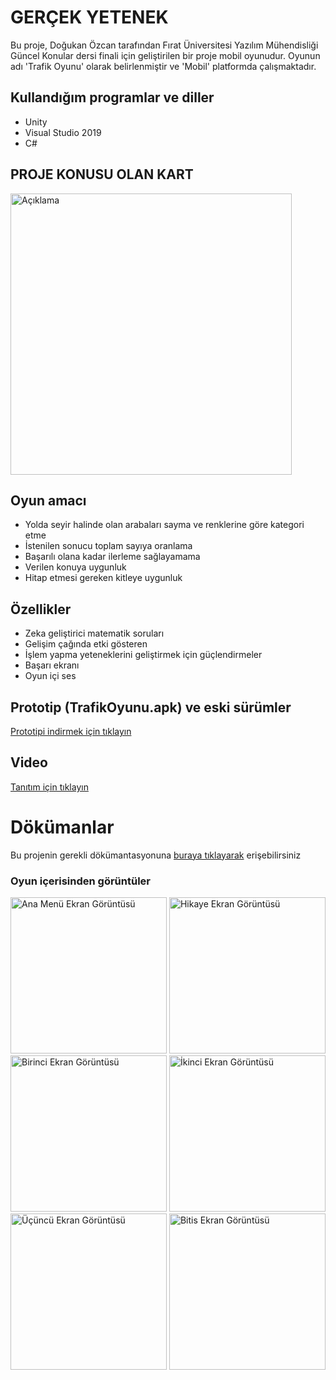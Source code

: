 # GERÇEK YETENEK
Bu proje, Doğukan Özcan tarafından Fırat Üniversitesi Yazılım Mühendisliği Güncel Konular dersi finali için geliştirilen bir proje mobil oyunudur. Oyunun adı 'Trafik Oyunu' olarak belirlenmiştir ve 'Mobil' platformda çalışmaktadır.
## Kullandığım programlar ve diller
- Unity
- Visual Studio 2019
- C#
## PROJE KONUSU OLAN KART
<p align="left">
  <img src="FİNALKARTIM.jpeg" alt="Açıklama" width="450" height="450" />



## Oyun amacı
- Yolda seyir halinde olan arabaları sayma ve renklerine göre kategori etme
- İstenilen sonucu toplam sayıya oranlama
- Başarılı olana kadar ilerleme sağlayamama
- Verilen konuya uygunluk
- Hitap etmesi gereken kitleye uygunluk
## Özellikler
- Zeka geliştirici matematik soruları
- Gelişim çağında etki gösteren
- İşlem yapma yeteneklerini geliştirmek için güçlendirmeler
- Başarı ekranı
- Oyun içi ses
## Prototip (TrafikOyunu.apk) ve eski sürümler
<a href="https://drive.google.com/drive/folders/1UEuZNfrFgWqmJwJ6_AmKouUhX_6YLtqF?usp=sharing" target="_blank" onclick="window.open('https://drive.google.com/drive/folders/1UEuZNfrFgWqmJwJ6_AmKouUhX_6YLtqF?usp=sharing'); return false;">Prototipi indirmek için tıklayın</a>
## Video
<a href="https://drive.google.com/file/d/1CFLVuAh2Q58p3Hk_Zxjqf0wPq5EExMLy/view?usp=sharing" target="_blank" onclick="window.open('https://drive.google.com/file/d/1CFLVuAh2Q58p3Hk_Zxjqf0wPq5EExMLy/view?usp=sharing'); return false;">Tanıtım için tıklayın</a> 
# Dökümanlar
Bu projenin gerekli dökümantasyonuna <a href="https://github.com/DogukanOzcn/kartoyunu/tree/main/Ger%C3%A7ek%20Yetenek%20D%C3%B6k%C3%BCmanlar" target="_blank" onclick="window.open('https://github.com/DogukanOzcn/kartoyunu/tree/main/Ger%C3%A7ek%20Yetenek%20D%C3%B6k%C3%BCmanlar'); return false;">buraya tıklayarak</a> erişebilirsiniz
### Oyun içerisinden görüntüler
<img src="screenshots/anamenu.jpeg" alt="Ana Menü Ekran Görüntüsü" width="250"> <img src="screenshots/hikaye.jpeg" alt="Hikaye Ekran Görüntüsü" width="250"> <img src="screenshots/birinci.jpeg" alt="Birinci Ekran Görüntüsü" width="250"> <img src="screenshots/ikinci.jpeg" alt="İkinci Ekran Görüntüsü" width="250"> <img src="screenshots/ücüncü.jpeg" alt="Üçüncü Ekran Görüntüsü" width="250"> <img src="screenshots/son.jpeg" alt="Bitis Ekran Görüntüsü" width="250">
